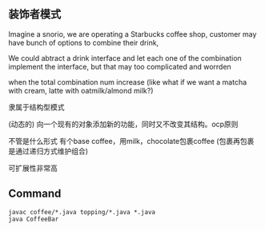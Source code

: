 ## 装饰者模式

Imagine a snorio, we are operating a Starbucks coffee shop, customer may have bunch of options to combine their drink,

We could abtract a drink interface and let each one of the combination implement the interface, but that may too complicated and worrden 

when the total combination num increase (like what if we want a matcha with cream, latte with oatmilk/almond milk?)

隶属于结构型模式

(动态的) 向一个现有的对象添加新的功能，同时又不改变其结构。ocp原则

不管是什么形式 有个base coffee，用milk，chocolate包裹coffee (包裹再包裹 是通过递归方式维护组合)

可扩展性非常高

## Command

```
javac coffee/*.java topping/*.java *.java
java CoffeeBar
```

